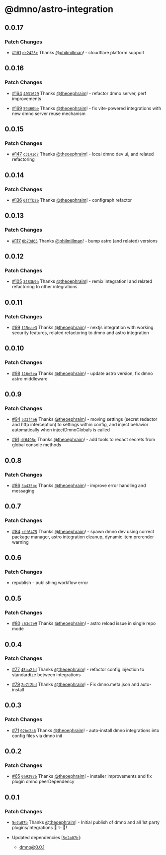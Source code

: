 # @dmno/astro-integration

## 0.0.17

### Patch Changes

- [#161](https://github.com/dmno-dev/dmno/pull/161) [`dc2425c`](https://github.com/dmno-dev/dmno/commit/dc2425cadc14ee40791b49de14ea0e433998aef0) Thanks [@philmillman](https://github.com/philmillman)! - cloudflare platform support

## 0.0.16

### Patch Changes

- [#164](https://github.com/dmno-dev/dmno/pull/164) [`4031629`](https://github.com/dmno-dev/dmno/commit/4031629e79183e37c7dc06983c6b87582ef3d2de) Thanks [@theoephraim](https://github.com/theoephraim)! - refactor dmno server, perf improvements

- [#169](https://github.com/dmno-dev/dmno/pull/169) [`59460be`](https://github.com/dmno-dev/dmno/commit/59460be3a66e6b54dc6c909c2476c1674d68612b) Thanks [@theoephraim](https://github.com/theoephraim)! - fix vite-powered integrations with new dmno server reuse mechanism

## 0.0.15

### Patch Changes

- [#147](https://github.com/dmno-dev/dmno/pull/147) [`c3141d7`](https://github.com/dmno-dev/dmno/commit/c3141d7113d0447830405fe4f01e17fc0072ca31) Thanks [@theoephraim](https://github.com/theoephraim)! - local dmno dev ui, and related refactoring

## 0.0.14

### Patch Changes

- [#136](https://github.com/dmno-dev/dmno/pull/136) [`6fffb2e`](https://github.com/dmno-dev/dmno/commit/6fffb2e4bb52be1424c1c8878ad48d6c98c8ae14) Thanks [@theoephraim](https://github.com/theoephraim)! - configraph refactor

## 0.0.13

### Patch Changes

- [#117](https://github.com/dmno-dev/dmno/pull/117) [`0b73d65`](https://github.com/dmno-dev/dmno/commit/0b73d6528bde14b32b79cf15bf5752d5bdcd8045) Thanks [@philmillman](https://github.com/philmillman)! - bump astro (and related) versions

## 0.0.12

### Patch Changes

- [#105](https://github.com/dmno-dev/dmno/pull/105) [`3483b9a`](https://github.com/dmno-dev/dmno/commit/3483b9a55459fae363d3618d993a19f83925d80f) Thanks [@theoephraim](https://github.com/theoephraim)! - remix integration! and related refactoring to other integrations

## 0.0.11

### Patch Changes

- [#99](https://github.com/dmno-dev/dmno/pull/99) [`f15eae3`](https://github.com/dmno-dev/dmno/commit/f15eae366c6ccd20228a1b3b13f954c02d052ae7) Thanks [@theoephraim](https://github.com/theoephraim)! - nextjs integration with working security features, related refactoring to dmno and astro integration

## 0.0.10

### Patch Changes

- [#98](https://github.com/dmno-dev/dmno/pull/98) [`116e5ea`](https://github.com/dmno-dev/dmno/commit/116e5eabc852a90737b29947bc2ba7eaf85bd3b9) Thanks [@theoephraim](https://github.com/theoephraim)! - update astro version, fix dmno astro middleware

## 0.0.9

### Patch Changes

- [#94](https://github.com/dmno-dev/dmno/pull/94) [`533f4e6`](https://github.com/dmno-dev/dmno/commit/533f4e6dae7802f4e1f501d65aa1e1b5dcd9e3eb) Thanks [@theoephraim](https://github.com/theoephraim)! - moving settings (secret redactor and http interception) to
  settings within config, and inject behavior automatically when
  injectDmnoGlobals is called

- [#91](https://github.com/dmno-dev/dmno/pull/91) [`df6496c`](https://github.com/dmno-dev/dmno/commit/df6496c8bd77d4756ab5a6968f3b11203f43c50c) Thanks [@theoephraim](https://github.com/theoephraim)! - add tools to redact secrets from global console methods

## 0.0.8

### Patch Changes

- [#86](https://github.com/dmno-dev/dmno/pull/86) [`3a435bc`](https://github.com/dmno-dev/dmno/commit/3a435bcc95ec55ff755d6f2023b6aec2af171eab) Thanks [@theoephraim](https://github.com/theoephraim)! - improve error handling and messaging

## 0.0.7

### Patch Changes

- [#84](https://github.com/dmno-dev/dmno/pull/84) [`cff6475`](https://github.com/dmno-dev/dmno/commit/cff6475e3a45418ace18cbb2851a5c133713d26e) Thanks [@theoephraim](https://github.com/theoephraim)! - spawn dmno dev using correct package manager, astro integration cleanup, dynamic item prerender warning

## 0.0.6

### Patch Changes

- republish - publishing workflow error

## 0.0.5

### Patch Changes

- [#80](https://github.com/dmno-dev/dmno/pull/80) [`c63c2e9`](https://github.com/dmno-dev/dmno/commit/c63c2e9f89c1c83f348bf8fed810c56c32f3d609) Thanks [@theoephraim](https://github.com/theoephraim)! - astro reload issue in single repo mode

## 0.0.4

### Patch Changes

- [#77](https://github.com/dmno-dev/dmno/pull/77) [`45ba2fd`](https://github.com/dmno-dev/dmno/commit/45ba2fd2a5407594cd540940b8f313f53de113aa) Thanks [@theoephraim](https://github.com/theoephraim)! - refactor config injection to standardize between integrations

- [#79](https://github.com/dmno-dev/dmno/pull/79) [`2e7f2bd`](https://github.com/dmno-dev/dmno/commit/2e7f2bd02d2c7f8a49121d7d0d9c65e7f8063079) Thanks [@theoephraim](https://github.com/theoephraim)! - Fix dmno.meta.json and auto-install

## 0.0.3

### Patch Changes

- [#71](https://github.com/dmno-dev/dmno/pull/71) [`02bc2a6`](https://github.com/dmno-dev/dmno/commit/02bc2a63c8f5e814170c08caa40e886081c40445) Thanks [@theoephraim](https://github.com/theoephraim)! - auto-install dmno integrations into config files via dmno init

## 0.0.2

### Patch Changes

- [#65](https://github.com/dmno-dev/dmno/pull/65) [`0a9397b`](https://github.com/dmno-dev/dmno/commit/0a9397b3f65308a899fde1cf4b42c3514ab73fb2) Thanks [@theoephraim](https://github.com/theoephraim)! - installer improvements and fix plugin dmno peerDependency

## 0.0.1

### Patch Changes

- [`5e2a07b`](https://github.com/dmno-dev/dmno/commit/5e2a07b3fc9571f7eab593a2162a6fda5e987402) Thanks [@theoephraim](https://github.com/theoephraim)! - Initial publish of dmno and all 1st party plugins/integrations 🎉 ✨ 🚀!

- Updated dependencies [[`5e2a07b`](https://github.com/dmno-dev/dmno/commit/5e2a07b3fc9571f7eab593a2162a6fda5e987402)]:
  - dmno@0.0.1
